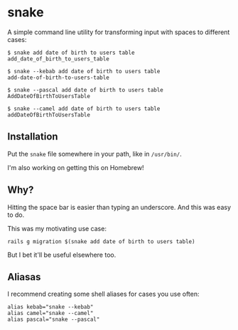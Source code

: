 # snake

A simple command line utility for transforming input with spaces to different cases:

```
$ snake add date of birth to users table
add_date_of_birth_to_users_table

$ snake --kebab add date of birth to users table
add-date-of-birth-to-users-table

$ snake --pascal add date of birth to users table
AddDateOfBirthToUsersTable

$ snake --camel add date of birth to users table
addDateOfBirthToUsersTable
```

## Installation

Put the `snake` file somewhere in your path, like in `/usr/bin/`.

I'm also working on getting this on Homebrew!

## Why?

Hitting the space bar is easier than typing an underscore. And this was easy to do.

This was my motivating use case:

```
rails g migration $(snake add date of birth to users table)
```

But I bet it'll be useful elsewhere too.

## Aliasas

I recommend creating some shell aliases for cases you use often:

```
alias kebab="snake --kebab"
alias camel="snake --camel"
alias pascal="snake --pascal"
```
